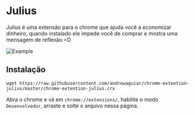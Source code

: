 # Julius

Julius é uma extensão para o chrome que ajuda você a economizar dinheiro, quando instalado ele impede você de comprar
e mostra uma mensagem de reflexão =D

![Example](example1.gif)

## Instalação

```shell
wget https://raw.githubusercontent.com/andrewaguiar/chrome-extention-julius/master/chrome-extention-julius.crx
```

Abra o chrome e vá em `chrome://extensions/`, habilite o modo `Desenvolvedor`, arraste e solte o arquivo nessa página.

